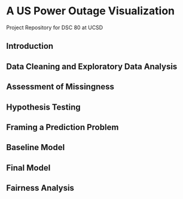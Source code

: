 # A US Power Outage Visualization

Project Repository for DSC 80 at UCSD

## Introduction
## Data Cleaning and Exploratory Data Analysis
## Assessment of Missingness
## Hypothesis Testing
## Framing a Prediction Problem
## Baseline Model
## Final Model
## Fairness Analysis
